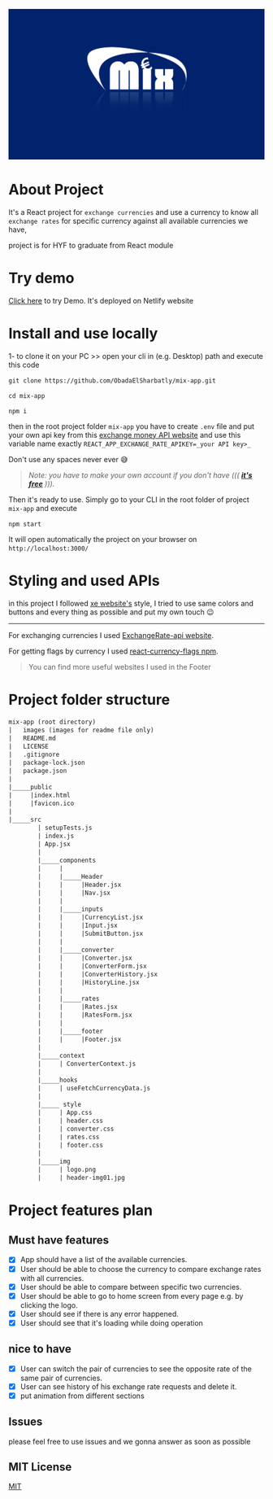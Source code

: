 ![This is an image](./images/mix_logo.jpg)

# About Project

It's a React project for `exchange currencies` and use a currency to know all `exchange rates` for specific currency against all available currencies we have,

project is for HYF to graduate from React module

# Try demo

[Click here](https://mix-converter.netlify.app/) to try Demo. It's deployed on Netlify website

# Install and use locally

1- to clone it on your PC >> open your cli in (e.g. Desktop) path and execute this code

```
git clone https://github.com/ObadaElSharbatly/mix-app.git
```

```
cd mix-app
```

```
npm i
```

then in the root project folder `mix-app` you have to create `.env` file and put your own api key from this [exchange money API website](https://www.exchangerate-api.com/)
and use this variable name exactly `REACT_APP_EXCHANGE_RATE_APIKEY=_your API key>_`

Don't use any spaces never ever :sweat_smile:

> _Note: you have to make your own account if you don't have ((( [**it's free**](https://www.exchangerate-api.com/) )))._

Then it's ready to use.
Simply go to your CLI in the root folder of project `mix-app` and execute

```
npm start
```

It will open automatically the project on your browser on `http://localhost:3000/`

# Styling and used APIs

in this project I followed [xe website's](https://www.xe.com/) style, I tried to use same colors and buttons and every thing as possible and put my own touch :wink:

---

For exchanging currencies I used [ExchangeRate-api website](https://www.exchangerate-api.com/).

For getting flags by currency I used [react-currency-flags npm](https://www.npmjs.com/package/react-currency-flags).

> You can find more useful websites I used in the Footer

# Project folder structure

```
mix-app (root directory)
|   images (images for readme file only)
|   README.md
|   LICENSE
|   .gitignore
|   package-lock.json
|   package.json
|
|_____public
|     |index.html
|     |favicon.ico
|
|_____src
        | setupTests.js
        | index.js
        | App.jsx
        |
        |_____components
        |     |
        |     |_____Header
        |     |     |Header.jsx
        |     |     |Nav.jsx
        |     |
        |     |_____inputs
        |     |     |CurrencyList.jsx
        |     |     |Input.jsx
        |     |     |SubmitButton.jsx
        |     |
        |     |_____converter
        |     |     |Converter.jsx
        |     |     |ConverterForm.jsx
        |     |     |ConverterHistory.jsx
        |     |     |HistoryLine.jsx
        |     |
        |     |_____rates
        |     |     |Rates.jsx
        |     |     |RatesForm.jsx
        |     |
        |     |_____footer
        |     |     |Footer.jsx
        |
        |_____context
        |     | ConverterContext.js
        |
        |_____hooks
        |     | useFetchCurrencyData.js
        |
        |_____ style
        |     | App.css
        |     | header.css
        |     | converter.css
        |     | rates.css
        |     | footer.css
        |
        |_____img
        |     | logo.png
        |     | header-img01.jpg
```

# Project features plan

## Must have features

-   [x] App should have a list of the available currencies.
-   [x] User should be able to choose the currency to compare exchange rates with all currencies.
-   [x] User should be able to compare between specific two currencies.
-   [x] User should be able to go to home screen from every page e.g. by clicking the logo.
-   [x] User should see if there is any error happened.
-   [x] User should see that it's loading while doing operation

## nice to have

-   [x] User can switch the pair of currencies to see the opposite rate of the same pair of currencies.
-   [x] User can see history of his exchange rate requests and delete it.
-   [x] put animation from different sections

## Issues

please feel free to use issues and we gonna answer as soon as possible

## MIT License

[MIT](https://github.com/ObadaElSharbatly/mix-app/blob/main/LICENSE)
